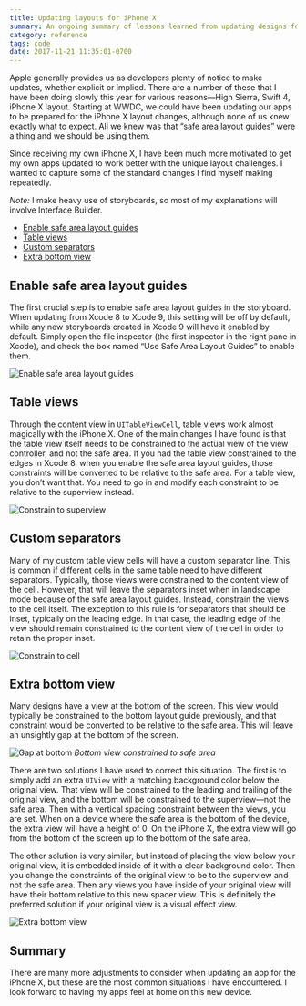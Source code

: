 ```yaml
---
title: Updating layouts for iPhone X
summary: An ongoing summary of lessons learned from updating designs for the iPhone X
category: reference
tags: code
date: 2017-11-21 11:35:01-0700
---
```


Apple generally provides us as developers plenty of notice to make updates, whether explicit or implied. There are a number of these that I have been doing slowly this year for various reasons—High Sierra, Swift 4, iPhone X layout. Starting at WWDC, we could have been updating our apps to be prepared for the iPhone X layout changes, although none of us knew exactly what to expect. All we knew was that “safe area layout guides” were a thing and we should be using them.

Since receiving my own iPhone X, I have been much more motivated to get my own apps updated to work better with the unique layout challenges. I wanted to capture some of the standard changes I find myself making repeatedly.

_Note:_ I make heavy use of storyboards, so most of my explanations will involve Interface Builder.

- [Enable safe area layout guides](#enable-safe-area-layout-guides)
- [Table views](#table-views)
- [Custom separators](#custom-separators)
- [Extra bottom view](#extra-bottom-view)

## Enable safe area layout guides
The first crucial step is to enable safe area layout guides in the storyboard. When updating from Xcode 8 to Xcode 9, this setting will be off by default, while any new storyboards created in Xcode 9 will have it enabled by default. Simply open the file inspector (the first inspector in the right pane in Xcode), and check the box named “Use Safe Area Layout Guides” to enable them.

![Enable safe area layout guides](/images/posts/enable-safe-area-layout-guides.png)

## Table views
Through the content view in `UITableViewCell`, table views work almost magically with the iPhone X. One of the main changes I have found is that the table view itself needs to be constrained to the actual view of the view controller, and not the safe area. If you had the table view constrained to the edges in Xcode 8, when you enable the safe area layout guides, those constraints will be converted to be relative to the safe area. For a table view, you don’t want that. You need to go in and modify each constraint to be relative to the superview instead.

![Constrain to superview](/images/posts/constrain-to-superview.png)

## Custom separators
Many of my custom table view cells will have a custom separator line. This is common if different cells in the same table need to have different separators. Typically, those views were constrained to the content view of the cell. However, that will leave the separators inset when in landscape mode because of the safe area layout guides. Instead, constrain the views to the cell itself. The exception to this rule is for separators that should be inset, typically on the leading edge. In that case, the leading edge of the view should remain constrained to the content view of the cell in order to retain the proper inset.

![Constrain to cell](/images/posts/constrain-to-cell.png)

## Extra bottom view
Many designs have a view at the bottom of the screen. This view would typically be constrained to the bottom layout guide previously, and that constraint would be converted to be relative to the safe area. This will leave an unsightly gap at the bottom of the screen.

![Gap at bottom](/images/posts/gap-at-bottom.png)
_Bottom view constrained to safe area_

There are two solutions I have used to correct this situation. The first is to simply add an extra `UIView` with a matching background color below the original view. That view will be constrained to the leading and trailing of the original view, and the bottom will be constrained to the superview—not the safe area. Then with a vertical spacing constraint between the views, you are set. When on a device where the safe area is the bottom of the device, the extra view will have a height of 0. On the iPhone X, the extra view will go from the bottom of the screen up to the bottom of the safe area.

The other solution is very similar, but instead of placing the view below your original view, it is embedded inside of it with a clear background color. Then you change the constraints of the original view to be to the superview and not the safe area. Then any views you have inside of your original view will have their bottom relative to this new spacer view. This is definitely the preferred solution if your original view is a visual effect view.

![Extra bottom view](/images/posts/extra-bottom-view.png)

## Summary
There are many more adjustments to consider when updating an app for the iPhone X, but these are the most common situations I have encountered. I look forward to having my apps feel at home on this new device.
